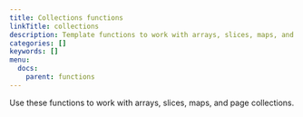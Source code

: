 ```yaml
---
title: Collections functions
linkTitle: collections
description: Template functions to work with arrays, slices, maps, and page collections.
categories: []
keywords: []
menu:
  docs:
    parent: functions
---
```


Use these functions to work with arrays, slices, maps, and page collections.
